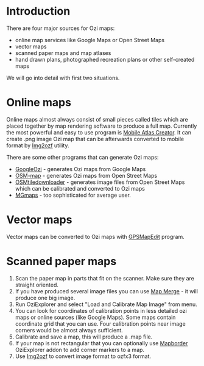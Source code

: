 # Introduction #

There are four major sources for Ozi maps:
  * online map services like Google Maps or Open Street Maps
  * vector maps
  * scanned paper maps and map atlases
  * hand drawn plans, photographed recreation plans or other self-created maps

We will go into detail with first two situations.

# Online maps #

Online maps almost always consist of small pieces called tiles which are placed together by map rendering software to produce a full map. Currently the most powerful and easy to use program is [Mobile Atlas Creator](http://trekbuddyatlasc.sourceforge.net/). It can create .png image Ozi map that can be afterwards converted to mobile format by [Img2ozf](http://www.oziexplorer3.com/img2ozf/img2ozf.html) utility.

There are some other programs that can generate Ozi maps:
  * [GoogleOzi](http://www.zubak.sk/GoogleOzi/) - generates Ozi maps from Google Maps
  * [OSM-map](http://sites.google.com/site/alpohassinen/osm-map) - generates Ozi maps from Open Street Maps
  * [OSMtiledownloader](http://wiki.openstreetmap.org/wiki/OSMtiledownloader) - generates image files from Open Street Maps which can be calibrated and converted to Ozi maps
  * [MGmaps](http://www.mgmaps.com/stored/) - too sophisticated for average user.

# Vector maps #

Vector maps can be converted to Ozi maps with [GPSMapEdit](http://www.geopainting.com/en/) program.

# Scanned paper maps #

  1. Scan the paper map in parts that fit on the scanner. Make sure they are straight oriented.
  1. If you have produced several image files you can use [Map Merge](http://www.oziexplorer3.com/mapmerge/mapmerge.html) - it will produce one big image.
  1. Run OziExplorer and select "Load and Calibrate Map Image" from menu.
  1. You can look for coordinates of calibration points in less detailed ozi maps or online sources (like Google Maps). Some maps contain coordinate grid that you can use. Four calibration points near image corners would be almost always sufficient.
  1. Calibrate and save a map, this will produce a .map file.
  1. If your map is not rectangular that you can optionally use [Mapborder](http://members.optusnet.com.au/~johntserkezis/mapborder.html) OziExplorer addon to add corner markers to a map.
  1. Use [Img2ozf](http://www.oziexplorer3.com/img2ozf/img2ozf.html) to convert image format to ozfx3 format.
